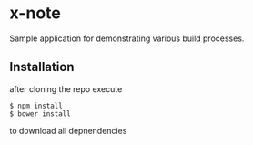 # x-note

Sample application for demonstrating various build processes.

## Installation

after cloning the repo execute

```
$ npm install
$ bower install
```

to download all depnendencies